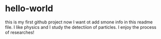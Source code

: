 # hello-world
this is my first github project
now I want ot add smone info in this readme file. I like physics and I study the detectiion of particles.
I enjoy the process of researches!
